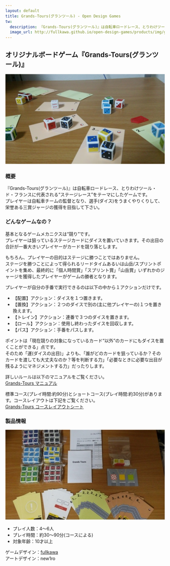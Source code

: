 ```yaml
---
layout: default
title: Grands-Tours(グランツール) - Open Design Games
tw:
  description: 『Grands-Tours(グランツール)』は自転車ロードレース、とりわけツール・ド・フランスに代表される“ステージレース”をテーマにしたゲームです。
  image_url: http://fullkawa.github.io/open-design-games/products/img/grands-tours-playing.png
---
```


## オリジナルボードゲーム『Grands-Tours(グランツール)』

![Grands-Tours プレイイメージ](img/grands-tours-playing.png "Grands-Tours プレイイメージ")

### 概要

『Grands-Tours(グランツール)』は自転車ロードレース、とりわけツール・ド・フランスに代表される“ステージレース”をテーマにしたゲームです。  
プレイヤーは自転車チームの監督となり、選手(ダイス)をうまくやりくりして、栄誉ある三賞ジャージの獲得を目指して下さい。  

### どんなゲームなの？

基本となるゲームメカニクスは“競り”です。  
プレイヤーは狙っているステージカードにダイスを置いていきます。その出目の合計が一番大きいプレイヤーがカードを競り落とします。  

もちろん、プレイヤーの目的はステージに勝つことではありません。  
ステージを勝つことによって得られるリードタイムあるいは山岳/スプリントポイントを集め、最終的に「個人時間賞」「スプリント賞」「山岳賞」いずれかのジャージを獲得したプレイヤーがゲームの勝者となります。  

プレイヤーが自分の手番で実行できるのは以下の中から１アクションだけです。  
* 【配置】アクション：ダイスを１つ置きます。  
* 【置換】アクション：２つのダイスで別の(主に他プレイヤーの)１つを置き換えます。  
* 【トレイン】アクション：連番で３つのダイスを置きます。  
* 【ロール】アクション：使用し終わったダイスを回収します。  
* 【パス】アクション：手番をパスします。  

ポイントは「現在競りの対象になっているカード“以外”のカードにもダイスを置くことができる」点です。  
そのため「運(ダイスの出目)」よりも、「誰がどのカードを狙っているか？そのカードを渡しても大丈夫なのか？等を判断する力」「必要なときに必要な出目が残るようにマネジメントする力」だったりします。  

詳しいルールは以下のマニュアルをご覧ください。  
[Grands-Tours マニュアル](grands_tours_manual.pdf)  

標準コース(プレイ時間:約90分)とショートコース(プレイ時間:約30分)があります。コースレイアウトは下記をご覧ください。  
[Grands-Tours コースレイアウトシート](gt_course_layouts_product.pdf)  

### 製品情報

![Grands-Tours 製品内容](img/gt-components.jpg "Grands-Tours 製品内容")

* プレイ人数：4～6人
* プレイ時間：約30～90分(コースによる)
* 対象年齢：10才以上

ゲームデザイン：[fullkawa](https://twitter.com/fullkawa)  
アートデザイン：new1ro  
